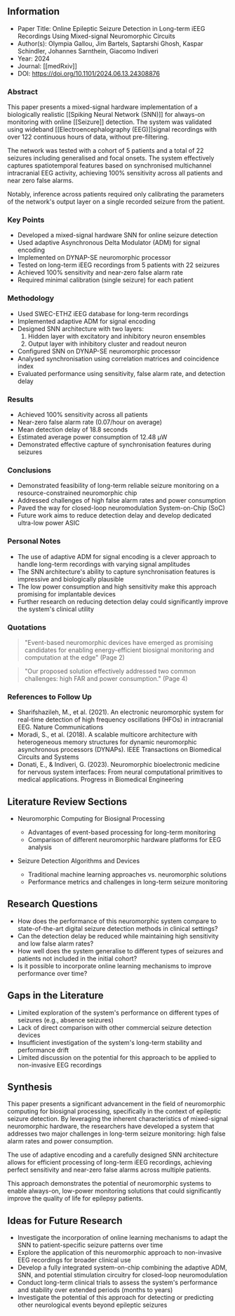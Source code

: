## Information

- Paper Title: Online Epileptic Seizure Detection in Long-term iEEG Recordings Using Mixed-signal Neuromorphic Circuits
- Author(s): Olympia Gallou, Jim Bartels, Saptarshi Ghosh, Kaspar Schindler, Johannes Sarnthein, Giacomo Indiveri
- Year: 2024
- Journal: [[medRxiv]]
- DOI: https://doi.org/10.1101/2024.06.13.24308876

### Abstract

This paper presents a mixed-signal hardware implementation of a biologically realistic [[Spiking Neural Network (SNN)]] for always-on monitoring with online [[Seizure]] detection. The system was validated using wideband [[Electroencephalography (EEG)]]signal recordings with over 122 continuous hours of data, without pre-filtering. 

The network was tested with a cohort of 5 patients and a total of 22 seizures including generalised and focal onsets. The system effectively captures spatiotemporal features based on synchronised multichannel intracranial EEG activity, achieving 100% sensitivity across all patients and near zero false alarms. 

Notably, inference across patients required only calibrating the parameters of the network's output layer on a single recorded seizure from the patient.

### Key Points

- Developed a mixed-signal hardware SNN for online seizure detection
- Used adaptive Asynchronous Delta Modulator (ADM) for signal encoding
- Implemented on DYNAP-SE neuromorphic processor
- Tested on long-term iEEG recordings from 5 patients with 22 seizures
- Achieved 100% sensitivity and near-zero false alarm rate
- Required minimal calibration (single seizure) for each patient

### Methodology

- Used SWEC-ETHZ iEEG database for long-term recordings
- Implemented adaptive ADM for signal encoding
- Designed SNN architecture with two layers:
  1. Hidden layer with excitatory and inhibitory neuron ensembles
  2. Output layer with inhibitory cluster and readout neuron
- Configured SNN on DYNAP-SE neuromorphic processor
- Analysed synchronisation using correlation matrices and coincidence index
- Evaluated performance using sensitivity, false alarm rate, and detection delay

### Results

- Achieved 100% sensitivity across all patients
- Near-zero false alarm rate (0.07/hour on average)
- Mean detection delay of 18.8 seconds
- Estimated average power consumption of 12.48 μW
- Demonstrated effective capture of synchronisation features during seizures

### Conclusions

- Demonstrated feasibility of long-term reliable seizure monitoring on a resource-constrained neuromorphic chip
- Addressed challenges of high false alarm rates and power consumption
- Paved the way for closed-loop neuromodulation System-on-Chip (SoC)
- Future work aims to reduce detection delay and develop dedicated ultra-low power ASIC

### Personal Notes

- The use of adaptive ADM for signal encoding is a clever approach to handle long-term recordings with varying signal amplitudes
- The SNN architecture's ability to capture synchronisation features is impressive and biologically plausible
- The low power consumption and high sensitivity make this approach promising for implantable devices
- Further research on reducing detection delay could significantly improve the system's clinical utility

### Quotations

> "Event-based neuromorphic devices have emerged as promising candidates for enabling energy-efficient biosignal monitoring and computation at the edge" (Page 2)

> "Our proposed solution effectively addressed two common challenges: high FAR and power consumption." (Page 4)

### References to Follow Up

- Sharifshazileh, M., et al. (2021). An electronic neuromorphic system for real-time detection of high frequency oscillations (HFOs) in intracranial EEG. Nature Communications
- Moradi, S., et al. (2018). A scalable multicore architecture with heterogeneous memory structures for dynamic neuromorphic asynchronous processors (DYNAPs). IEEE Transactions on Biomedical Circuits and Systems
- Donati, E., & Indiveri, G. (2023). Neuromorphic bioelectronic medicine for nervous system interfaces: From neural computational primitives to medical applications. Progress in Biomedical Engineering

## Literature Review Sections

- Neuromorphic Computing for Biosignal Processing
  - Advantages of event-based processing for long-term monitoring
  - Comparison of different neuromorphic hardware platforms for EEG analysis

- Seizure Detection Algorithms and Devices
  - Traditional machine learning approaches vs. neuromorphic solutions
  - Performance metrics and challenges in long-term seizure monitoring

## Research Questions

- How does the performance of this neuromorphic system compare to state-of-the-art digital seizure detection methods in clinical settings?
- Can the detection delay be reduced while maintaining high sensitivity and low false alarm rates?
- How well does the system generalise to different types of seizures and patients not included in the initial cohort?
- Is it possible to incorporate online learning mechanisms to improve performance over time?

## Gaps in the Literature

- Limited exploration of the system's performance on different types of seizures (e.g., absence seizures)
- Lack of direct comparison with other commercial seizure detection devices
- Insufficient investigation of the system's long-term stability and performance drift
- Limited discussion on the potential for this approach to be applied to non-invasive EEG recordings

## Synthesis

This paper presents a significant advancement in the field of neuromorphic computing for biosignal processing, specifically in the context of epileptic seizure detection. By leveraging the inherent characteristics of mixed-signal neuromorphic hardware, the researchers have developed a system that addresses two major challenges in long-term seizure monitoring: high false alarm rates and power consumption. 

The use of adaptive encoding and a carefully designed SNN architecture allows for efficient processing of long-term iEEG recordings, achieving perfect sensitivity and near-zero false alarms across multiple patients. 

This approach demonstrates the potential of neuromorphic systems to enable always-on, low-power monitoring solutions that could significantly improve the quality of life for epilepsy patients.

## Ideas for Future Research

- Investigate the incorporation of online learning mechanisms to adapt the SNN to patient-specific seizure patterns over time
- Explore the application of this neuromorphic approach to non-invasive EEG recordings for broader clinical use
- Develop a fully integrated system-on-chip combining the adaptive ADM, SNN, and potential stimulation circuitry for closed-loop neuromodulation
- Conduct long-term clinical trials to assess the system's performance and stability over extended periods (months to years)
- Investigate the potential of this approach for detecting or predicting other neurological events beyond epileptic seizures